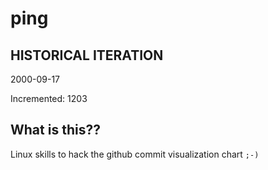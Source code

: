 # ping

## HISTORICAL ITERATION
2000-09-17

Incremented: 1203

## What is this?? 
Linux skills to hack the github commit visualization chart `;-)`
